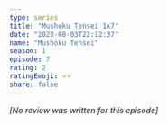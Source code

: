 ```yaml
---
type: series
title: "Mushoku Tensei 1x7"
date: "2023-08-03T22:12:37"
name: "Mushoku Tensei"
season: 1
episode: 7
rating: 2
ratingEmoji: ⭐️⭐️
share: false
---
```


*[No review was written for this episode]*
